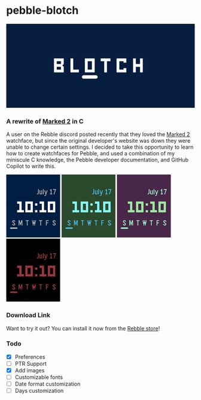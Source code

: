 # pebble-blotch
![banner](./images/appstore-banner.png)
### A rewrite of [Marked 2](https://apps.rebble.io/en_US/application/52aeeadab2a37d1efb000002) in C

A user on the Rebble discord posted recently that they loved the [Marked 2](https://apps.rebble.io/en_US/application/52aeeadab2a37d1efb000002) watchface, but since the original developer's website was down they were unable to change certain settings. I decided to take this opportunity to learn how to create watchfaces for Pebble, and used a combination of my miniscule C knowledge, the Pebble developer documentation, and GitHub Copilot to write this.

![basalt-blue](./images/screenshots/basalt-blue.png)
![basalt-green](./images/screenshots/basalt-green.png)
![basalt-purple](./images/screenshots/basalt-purple.png)
![basalt-red](./images/screenshots/basalt-red.png)

### Download Link
Want to try it out? You can install it now from the [Rebble store](https://apps.rebble.io/en_US/application/67ae29f70554c60009de76df)!


### Todo
- [x] Preferences
- [ ] PTR Support
- [x] Add images
- [ ] Customizable fonts
- [ ] Date format customization
- [ ] Days customization
